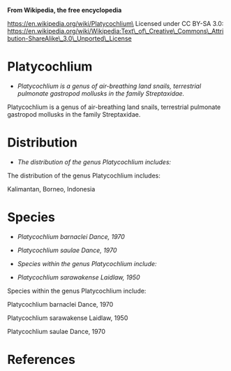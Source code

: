 **From Wikipedia, the free encyclopedia**

https://en.wikipedia.org/wiki/Platycochlium\
Licensed under CC BY-SA 3.0:\
https://en.wikipedia.org/wiki/Wikipedia:Text\_of\_Creative\_Commons\_Attribution-ShareAlike\_3.0\_Unported\_License

Platycochlium
=============

-   *Platycochlium is a genus of air-breathing land snails, terrestrial
    pulmonate gastropod mollusks in the family Streptaxidae.*

Platycochlium is a genus of air-breathing land snails, terrestrial
pulmonate gastropod mollusks in the family Streptaxidae.

Distribution
============

-   *The distribution of the genus Platycochlium includes:*

The distribution of the genus Platycochlium includes:

Kalimantan, Borneo, Indonesia

Species
=======

-   *Platycochlium barnaclei Dance, 1970*

-   *Platycochlium saulae Dance, 1970*

-   *Species within the genus Platycochlium include:*

-   *Platycochlium sarawakense Laidlaw, 1950*

Species within the genus Platycochlium include:

Platycochlium barnaclei Dance, 1970

Platycochlium sarawakense Laidlaw, 1950

Platycochlium saulae Dance, 1970

References
==========
